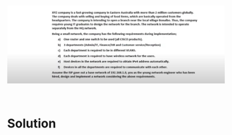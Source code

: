 ![scenario](https://github.com/YuklidD/Cisco_pkt_project2/blob/main/Screenshot%202024-02-15%20225817.jpg)
<br/>
<br/>
<br/>
<h1>Solution</h1>
<br/>

